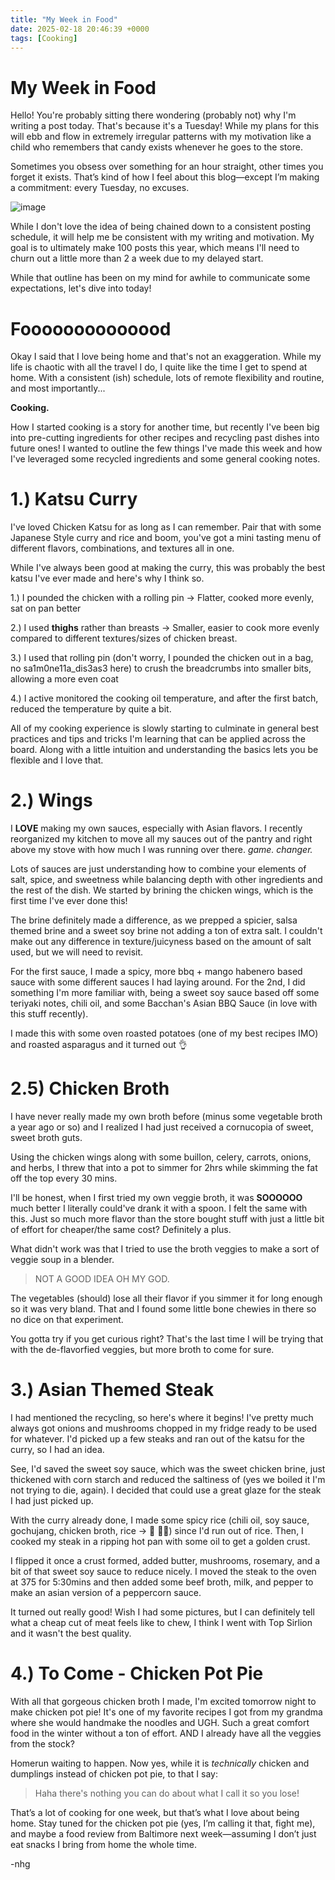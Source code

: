 ```yaml
---
title: "My Week in Food"
date: 2025-02-18 20:46:39 +0000
tags: [Cooking]
---
```


# My Week in Food

Hello! You're probably sitting there wondering (probably not) why I'm writing a post today. That's because it's a Tuesday! While my plans for this will ebb and flow in extremely irregular patterns with my motivation like a child who remembers that candy exists whenever he goes to the store.

Sometimes you obsess over something for an hour straight, other times you forget it exists. That’s kind of how I feel about this blog—except I’m making a commitment: every Tuesday, no excuses.


![image](https://github.com/user-attachments/assets/a45e9ee1-bd10-4f09-b159-f226d0e01830)


While I don't love the idea of being chained down to a consistent posting schedule, it will help me be consistent with my writing and motivation. My goal is to ultimately make 100 posts this year, which means I'll need to churn out a little more than 2 a week due to my delayed start.

While that outline has been on my mind for awhile to communicate some expectations, let's dive into today!

# Foooooooooooood

Okay I said that I love being home and that's not an exaggeration. While my life is chaotic with all the travel I do, I quite like the time I get to spend at home. With a consistent (ish) schedule, lots of remote flexibility and routine, and most importantly...

**Cooking.**

How I started cooking is a story for another time, but recently I've been big into pre-cutting ingredients for other recipes and recycling past dishes into future ones! I wanted to outline the few things I've made this week and how I've leveraged some recycled ingredients and some general cooking notes.

# 1.) Katsu Curry
I've loved Chicken Katsu for as long as I can remember. Pair that with some Japanese Style curry and rice and boom, you've got a mini tasting menu of different flavors, combinations, and textures all in one. 

While I've always been good at making the curry, this was probably the best katsu I've ever made and here's why I think so.


1.) I pounded the chicken with a rolling pin -> Flatter, cooked more evenly, sat on pan better


2.) I used **thighs** rather than breasts -> Smaller, easier to cook more evenly compared to different textures/sizes of chicken breast.


3.) I used that rolling pin (don't worry, I pounded the chicken out in a bag, no sa1m0ne11a_dis3as3 here) to crush the breadcrumbs into smaller bits, allowing a more even coat


4.) I active monitored the cooking oil temperature, and after the first batch, reduced the temperature by quite a bit.

All of my cooking experience is slowly starting to culminate in general best practices and tips and tricks I'm learning that can be applied across the board. Along with a little intuition and understanding the basics lets you be flexible and I love that.

# 2.) Wings
I **LOVE** making my own sauces, especially with Asian flavors. I recently reorganized my kitchen to move all my sauces out of the pantry and right above my stove with how much I was running over there. _game. changer._ 

Lots of sauces are just understanding how to combine your elements of salt, spice, and sweetness while balancing depth with other ingredients and the rest of the dish. We started by brining the chicken wings, which is the first time I've ever done this!

The brine definitely made a difference, as we prepped a spicier, salsa themed brine and a sweet soy brine not adding a ton of extra salt. I couldn't make out any difference in texture/juicyness based on the amount of salt used, but we will need to revisit.

For the first sauce, I made a spicy, more bbq + mango habenero based sauce with some different sauces I had laying around. For the 2nd, I did something I'm more familiar with, being a sweet soy sauce based off some teriyaki notes, chili oil, and some Bacchan's Asian BBQ Sauce (in love with this stuff recently).

I made this with some oven roasted potatoes (one of my best recipes IMO) and roasted asparagus and it turned out 👌

# 2.5) Chicken Broth
I have never really made my own broth before (minus some vegetable broth a year ago or so) and I realized I had just received a cornucopia of sweet, sweet broth guts. 

Using the chicken wings along with some buillon, celery, carrots, onions, and herbs, I threw that into a pot to simmer for 2hrs while skimming the fat off the top every 30 mins.

I'll be honest, when I first tried my own veggie broth, it was **SOOOOOO** much better I literally could've drank it with a spoon. I felt the same with this. Just so much more flavor than the store bought stuff with just a little bit of effort for cheaper/the same cost? Definitely a plus.

What didn't work was that I tried to use the broth veggies to make a sort of veggie soup in a blender. 

>NOT A GOOD IDEA OH MY GOD.

The vegetables (should) lose all their flavor if you simmer it for long enough so it was very bland. That and I found some little bone chewies in there so no dice on that experiment.

You gotta try if you get curious right? That's the last time I will be trying that with the de-flavorfied veggies, but more broth to come for sure.

# 3.) Asian Themed Steak
I had mentioned the recycling, so here's where it begins! I've pretty much always got onions and mushrooms chopped in my fridge ready to be used for whatever. I'd picked up a few steaks and ran out of the katsu for the curry, so I had an idea.

See, I'd saved the sweet soy sauce, which was the sweet chicken brine, just thickened with corn starch and reduced the saltiness of (yes we boiled it I'm not trying to die, again). I decided that could use a great glaze for the steak I had just picked up.

With the curry already done, I made some spicy rice (chili oil, soy sauce, gochujang, chicken broth, rice -> 🍚 🧑‍🍳) since I'd run out of rice. Then, I cooked my steak in a ripping hot pan with some oil to get a golden crust.

I flipped it once a crust formed, added butter, mushrooms, rosemary, and a bit of that sweet soy sauce to reduce nicely. I moved the steak to the oven at 375 for 5:30mins and then added some beef broth, milk, and pepper to make an asian version of a peppercorn sauce.

It turned out really good! Wish I had some pictures, but I can definitely tell what a cheap cut of meat feels like to chew, I think I went with Top Sirlion and it wasn't the best quality.

# 4.) To Come - Chicken Pot Pie
With all that gorgeous chicken broth I made, I'm excited tomorrow night to make chicken pot pie! It's one of my favorite recipes I got from my grandma where she would handmake the noodles and UGH. Such a great comfort food in the winter without a ton of effort. AND I already have all the veggies from the stock?

Homerun waiting to happen. Now yes, while it is _technically_ chicken and dumplings instead of chicken pot pie, to that I say:

> Haha there's nothing you can do about what I call it so you lose!

That’s a lot of cooking for one week, but that’s what I love about being home. Stay tuned for the chicken pot pie (yes, I’m calling it that, fight me), and maybe a food review from Baltimore next week—assuming I don’t just eat snacks I bring from home the whole time.

-nhg
